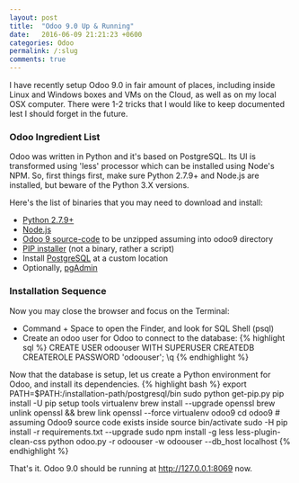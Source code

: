 ```yaml
---
layout: post
title:  "Odoo 9.0 Up & Running"
date:   2016-06-09 21:21:23 +0600
categories: Odoo
permalink: /:slug
comments: true
---
```

I have recently setup Odoo 9.0 in fair amount of places, including inside Linux and Windows boxes and VMs on the Cloud, as well as on my local OSX computer. There were 1-2 tricks that I would like to keep documented lest I should forget in the future. 

### Odoo Ingredient List
Odoo was written in Python and it's based on PostgreSQL. Its UI is transformed using 'less' processor which can be installed using Node's NPM. So, first things first, make sure Python 2.7.9+ and Node.js are installed, but beware of the Python 3.X versions.

Here's the list of binaries that you may need to download and install:

- [Python 2.7.9+](https://www.python.org/downloads/)
- [Node.js](https://nodejs.org/en/download/)
- [Odoo 9 source-code](https://github.com/odoo/odoo/archive/9.0.zip) to be unzipped assuming into odoo9 directory
- [PIP installer](https://bootstrap.pypa.io/get-pip.py) (not a binary, rather a script)
- Install [PostgreSQL](https://www.postgresql.org/download/) at a custom location
- Optionally, [pgAdmin](https://www.pgadmin.org/download/)

### Installation Sequence
Now you may close the browser and focus on the Terminal:

- Command + Space to open the Finder, and look for SQL Shell (psql)
- Create an odoo user for Odoo to connect to the database:
{% highlight sql %}
CREATE USER odoouser WITH SUPERUSER CREATEDB CREATEROLE PASSWORD 'odoouser';
\q
{% endhighlight %}

Now that the database is setup, let us create a Python environment for Odoo, and install its dependencies.
{% highlight bash %}
export PATH=$PATH:/installation-path/postgresql/bin
sudo python get-pip.py 
pip install -U pip setup tools virtualenv
brew install --upgrade openssl
brew unlink openssl && brew link openssl --force
virtualenv odoo9
cd odoo9    # assuming Odoo9 source code exists inside
source bin/activate
sudo -H pip install -r requirements.txt --upgrade
sudo npm install -g less less-plugin-clean-css 
python odoo.py -r odoouser -w odoouser --db_host localhost
{% endhighlight %}

That's it. Odoo 9.0 should be running at http://127.0.0.1:8069 now.